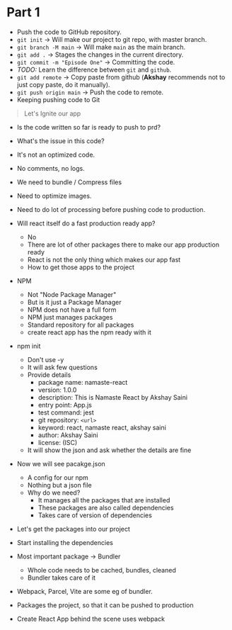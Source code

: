 # Part 1
 - Push the code to GitHub repository.
 - `git init` -> Will make our project to git repo, with master branch.
 - `git branch -M main` -> Will make `main` as the main branch.
 - `git add .` -> Stages the changes in the current directory.
 - `git commit -m "Episode One"` -> Committing the code.
 - _TODO:_ Learn the difference between `git` and `github`.
 - `git add remote` -> Copy paste from github (__Akshay__ recommends not to just copy paste, do it manually).
 - `git push origin main` -> Push the code to remote.
 - Keeping pushing code to Git

> Let's Ignite our app

 - Is the code written so far is ready to push to prd?
 - What's the issue in this code?
 - It's not an optimized code.
 - No comments, no logs.
 - We need to bundle / Compress files
 - Need to optimize images.
 - Need to do lot of processing before pushing code to production.

 - Will react itself do a fast production ready app?
	 - No
	 - There are lot of other packages there to make our app production ready
	 - React is not the only thing which makes our app fast
	 - How to get those apps to the project
 - NPM
	 - Not "Node Package Manager"
	 - But is it just a Package Manager
	 - NPM does not have a full form
	 - NPM just manages packages
	 - Standard repository for all packages
	 - create react app has the npm ready with it
- npm init
	- Don't use -y 
	- It will ask few questions
	- Provide details
		- package name: namaste-react
		- version: 1.0.0
		- description: This is Namaste React by Akshay Saini
		- entry point: App.js
		- test command: jest
		- git repository: `<url>`
		- keyword: react, namaste react, akshay saini
		- author: Akshay Saini
		- license: (ISC)
	- It will show the json and ask whether the details are fine
- Now we will see pacakge.json
	- A config for our npm
	- Nothing but a json file
	- Why do we need?
		- It manages all the packages that are installed
		- These packages are also called dependencies
		- Takes care of version of dependencies
- Let's get the packages into our project
- Start installing the dependencies
- Most important package -> Bundler
	- Whole code needs to be cached, bundles, cleaned
	- Bundler takes care of it
- Webpack, Parcel, Vite are some eg of bundler.
- Packages the project, so that it can be pushed to production
- Create React App behind the scene uses webpack